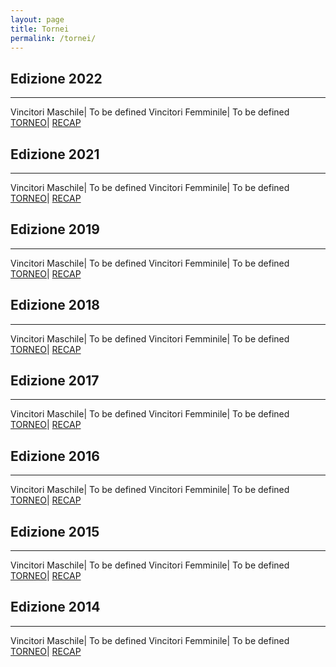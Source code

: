 ```yaml
---
layout: page
title: Tornei
permalink: /tornei/
---
```


## **Edizione 2022** 
---

Vincitori Maschile| To be defined
Vincitori Femminile| To be defined
[TORNEO](/calciosplash_lizzana/torneo/2022)| [RECAP](/calciosplash_lizzana/recap/2021)

## **Edizione 2021** 
---

Vincitori Maschile| To be defined
Vincitori Femminile| To be defined
[TORNEO](/calciosplash_lizzana/torneo/2021)| [RECAP](/calciosplash_lizzana/recap/2021)

## **Edizione 2019** 
---

Vincitori Maschile| To be defined
Vincitori Femminile| To be defined
[TORNEO](/calciosplash_lizzana/torneo/2019)| [RECAP](/calciosplash_lizzana/recap/2019)

## **Edizione 2018** 
---

Vincitori Maschile| To be defined
Vincitori Femminile| To be defined
[TORNEO](/calciosplash_lizzana/torneo/2018)| [RECAP](/calciosplash_lizzana/recap/2018)

## **Edizione 2017** 
---

Vincitori Maschile| To be defined
Vincitori Femminile| To be defined
[TORNEO](/calciosplash_lizzana/torneo/2017)| [RECAP](calciosplash_lizzana/recap/2017)

## **Edizione 2016** 
---

Vincitori Maschile| To be defined
Vincitori Femminile| To be defined
[TORNEO](/calciosplash_lizzana/torneo/2016)| [RECAP](/calciosplash_lizzana/recap/2016)

## **Edizione 2015** 
---

Vincitori Maschile| To be defined
Vincitori Femminile| To be defined
[TORNEO](/calciosplash_lizzana/torneo/2015)| [RECAP](/calciosplash_lizzana/recap/2015)

## **Edizione 2014** 
---

Vincitori Maschile| To be defined
Vincitori Femminile| To be defined
[TORNEO](/calciosplash_lizzana/torneo/2014)| [RECAP](/calciosplash_lizzana/recap/2014)
